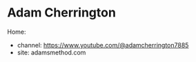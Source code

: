 # Adam Cherrington
Home:
- channel: https://www.youtube.com/@adamcherrington7885
- site: adamsmethod.com
